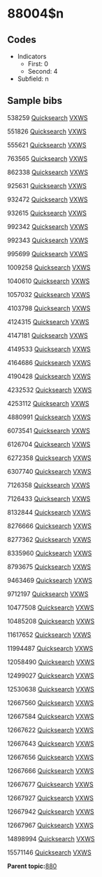 # 88004$n

## Codes

-   Indicators
    -   First: 0
    -   Second: 4
-   Subfield: n

## Sample bibs

538259 [Quicksearch](https://search.library.yale.edu/catalog/538259) [VXWS](http://prodorbis.library.yale.edu:7014/vxws/GetHoldingsService?bibId=538259)

551826 [Quicksearch](https://search.library.yale.edu/catalog/551826) [VXWS](http://prodorbis.library.yale.edu:7014/vxws/GetHoldingsService?bibId=551826)

555621 [Quicksearch](https://search.library.yale.edu/catalog/555621) [VXWS](http://prodorbis.library.yale.edu:7014/vxws/GetHoldingsService?bibId=555621)

763565 [Quicksearch](https://search.library.yale.edu/catalog/763565) [VXWS](http://prodorbis.library.yale.edu:7014/vxws/GetHoldingsService?bibId=763565)

862338 [Quicksearch](https://search.library.yale.edu/catalog/862338) [VXWS](http://prodorbis.library.yale.edu:7014/vxws/GetHoldingsService?bibId=862338)

925631 [Quicksearch](https://search.library.yale.edu/catalog/925631) [VXWS](http://prodorbis.library.yale.edu:7014/vxws/GetHoldingsService?bibId=925631)

932472 [Quicksearch](https://search.library.yale.edu/catalog/932472) [VXWS](http://prodorbis.library.yale.edu:7014/vxws/GetHoldingsService?bibId=932472)

932615 [Quicksearch](https://search.library.yale.edu/catalog/932615) [VXWS](http://prodorbis.library.yale.edu:7014/vxws/GetHoldingsService?bibId=932615)

992342 [Quicksearch](https://search.library.yale.edu/catalog/992342) [VXWS](http://prodorbis.library.yale.edu:7014/vxws/GetHoldingsService?bibId=992342)

992343 [Quicksearch](https://search.library.yale.edu/catalog/992343) [VXWS](http://prodorbis.library.yale.edu:7014/vxws/GetHoldingsService?bibId=992343)

995699 [Quicksearch](https://search.library.yale.edu/catalog/995699) [VXWS](http://prodorbis.library.yale.edu:7014/vxws/GetHoldingsService?bibId=995699)

1009258 [Quicksearch](https://search.library.yale.edu/catalog/1009258) [VXWS](http://prodorbis.library.yale.edu:7014/vxws/GetHoldingsService?bibId=1009258)

1040610 [Quicksearch](https://search.library.yale.edu/catalog/1040610) [VXWS](http://prodorbis.library.yale.edu:7014/vxws/GetHoldingsService?bibId=1040610)

1057032 [Quicksearch](https://search.library.yale.edu/catalog/1057032) [VXWS](http://prodorbis.library.yale.edu:7014/vxws/GetHoldingsService?bibId=1057032)

4103798 [Quicksearch](https://search.library.yale.edu/catalog/4103798) [VXWS](http://prodorbis.library.yale.edu:7014/vxws/GetHoldingsService?bibId=4103798)

4124315 [Quicksearch](https://search.library.yale.edu/catalog/4124315) [VXWS](http://prodorbis.library.yale.edu:7014/vxws/GetHoldingsService?bibId=4124315)

4147181 [Quicksearch](https://search.library.yale.edu/catalog/4147181) [VXWS](http://prodorbis.library.yale.edu:7014/vxws/GetHoldingsService?bibId=4147181)

4149533 [Quicksearch](https://search.library.yale.edu/catalog/4149533) [VXWS](http://prodorbis.library.yale.edu:7014/vxws/GetHoldingsService?bibId=4149533)

4164686 [Quicksearch](https://search.library.yale.edu/catalog/4164686) [VXWS](http://prodorbis.library.yale.edu:7014/vxws/GetHoldingsService?bibId=4164686)

4190428 [Quicksearch](https://search.library.yale.edu/catalog/4190428) [VXWS](http://prodorbis.library.yale.edu:7014/vxws/GetHoldingsService?bibId=4190428)

4232532 [Quicksearch](https://search.library.yale.edu/catalog/4232532) [VXWS](http://prodorbis.library.yale.edu:7014/vxws/GetHoldingsService?bibId=4232532)

4253112 [Quicksearch](https://search.library.yale.edu/catalog/4253112) [VXWS](http://prodorbis.library.yale.edu:7014/vxws/GetHoldingsService?bibId=4253112)

4880991 [Quicksearch](https://search.library.yale.edu/catalog/4880991) [VXWS](http://prodorbis.library.yale.edu:7014/vxws/GetHoldingsService?bibId=4880991)

6073541 [Quicksearch](https://search.library.yale.edu/catalog/6073541) [VXWS](http://prodorbis.library.yale.edu:7014/vxws/GetHoldingsService?bibId=6073541)

6126704 [Quicksearch](https://search.library.yale.edu/catalog/6126704) [VXWS](http://prodorbis.library.yale.edu:7014/vxws/GetHoldingsService?bibId=6126704)

6272358 [Quicksearch](https://search.library.yale.edu/catalog/6272358) [VXWS](http://prodorbis.library.yale.edu:7014/vxws/GetHoldingsService?bibId=6272358)

6307740 [Quicksearch](https://search.library.yale.edu/catalog/6307740) [VXWS](http://prodorbis.library.yale.edu:7014/vxws/GetHoldingsService?bibId=6307740)

7126358 [Quicksearch](https://search.library.yale.edu/catalog/7126358) [VXWS](http://prodorbis.library.yale.edu:7014/vxws/GetHoldingsService?bibId=7126358)

7126433 [Quicksearch](https://search.library.yale.edu/catalog/7126433) [VXWS](http://prodorbis.library.yale.edu:7014/vxws/GetHoldingsService?bibId=7126433)

8132844 [Quicksearch](https://search.library.yale.edu/catalog/8132844) [VXWS](http://prodorbis.library.yale.edu:7014/vxws/GetHoldingsService?bibId=8132844)

8276666 [Quicksearch](https://search.library.yale.edu/catalog/8276666) [VXWS](http://prodorbis.library.yale.edu:7014/vxws/GetHoldingsService?bibId=8276666)

8277362 [Quicksearch](https://search.library.yale.edu/catalog/8277362) [VXWS](http://prodorbis.library.yale.edu:7014/vxws/GetHoldingsService?bibId=8277362)

8335960 [Quicksearch](https://search.library.yale.edu/catalog/8335960) [VXWS](http://prodorbis.library.yale.edu:7014/vxws/GetHoldingsService?bibId=8335960)

8793675 [Quicksearch](https://search.library.yale.edu/catalog/8793675) [VXWS](http://prodorbis.library.yale.edu:7014/vxws/GetHoldingsService?bibId=8793675)

9463469 [Quicksearch](https://search.library.yale.edu/catalog/9463469) [VXWS](http://prodorbis.library.yale.edu:7014/vxws/GetHoldingsService?bibId=9463469)

9712197 [Quicksearch](https://search.library.yale.edu/catalog/9712197) [VXWS](http://prodorbis.library.yale.edu:7014/vxws/GetHoldingsService?bibId=9712197)

10477508 [Quicksearch](https://search.library.yale.edu/catalog/10477508) [VXWS](http://prodorbis.library.yale.edu:7014/vxws/GetHoldingsService?bibId=10477508)

10485208 [Quicksearch](https://search.library.yale.edu/catalog/10485208) [VXWS](http://prodorbis.library.yale.edu:7014/vxws/GetHoldingsService?bibId=10485208)

11617652 [Quicksearch](https://search.library.yale.edu/catalog/11617652) [VXWS](http://prodorbis.library.yale.edu:7014/vxws/GetHoldingsService?bibId=11617652)

11994487 [Quicksearch](https://search.library.yale.edu/catalog/11994487) [VXWS](http://prodorbis.library.yale.edu:7014/vxws/GetHoldingsService?bibId=11994487)

12058490 [Quicksearch](https://search.library.yale.edu/catalog/12058490) [VXWS](http://prodorbis.library.yale.edu:7014/vxws/GetHoldingsService?bibId=12058490)

12499027 [Quicksearch](https://search.library.yale.edu/catalog/12499027) [VXWS](http://prodorbis.library.yale.edu:7014/vxws/GetHoldingsService?bibId=12499027)

12530638 [Quicksearch](https://search.library.yale.edu/catalog/12530638) [VXWS](http://prodorbis.library.yale.edu:7014/vxws/GetHoldingsService?bibId=12530638)

12667560 [Quicksearch](https://search.library.yale.edu/catalog/12667560) [VXWS](http://prodorbis.library.yale.edu:7014/vxws/GetHoldingsService?bibId=12667560)

12667584 [Quicksearch](https://search.library.yale.edu/catalog/12667584) [VXWS](http://prodorbis.library.yale.edu:7014/vxws/GetHoldingsService?bibId=12667584)

12667622 [Quicksearch](https://search.library.yale.edu/catalog/12667622) [VXWS](http://prodorbis.library.yale.edu:7014/vxws/GetHoldingsService?bibId=12667622)

12667643 [Quicksearch](https://search.library.yale.edu/catalog/12667643) [VXWS](http://prodorbis.library.yale.edu:7014/vxws/GetHoldingsService?bibId=12667643)

12667656 [Quicksearch](https://search.library.yale.edu/catalog/12667656) [VXWS](http://prodorbis.library.yale.edu:7014/vxws/GetHoldingsService?bibId=12667656)

12667666 [Quicksearch](https://search.library.yale.edu/catalog/12667666) [VXWS](http://prodorbis.library.yale.edu:7014/vxws/GetHoldingsService?bibId=12667666)

12667677 [Quicksearch](https://search.library.yale.edu/catalog/12667677) [VXWS](http://prodorbis.library.yale.edu:7014/vxws/GetHoldingsService?bibId=12667677)

12667927 [Quicksearch](https://search.library.yale.edu/catalog/12667927) [VXWS](http://prodorbis.library.yale.edu:7014/vxws/GetHoldingsService?bibId=12667927)

12667942 [Quicksearch](https://search.library.yale.edu/catalog/12667942) [VXWS](http://prodorbis.library.yale.edu:7014/vxws/GetHoldingsService?bibId=12667942)

12667967 [Quicksearch](https://search.library.yale.edu/catalog/12667967) [VXWS](http://prodorbis.library.yale.edu:7014/vxws/GetHoldingsService?bibId=12667967)

14898994 [Quicksearch](https://search.library.yale.edu/catalog/14898994) [VXWS](http://prodorbis.library.yale.edu:7014/vxws/GetHoldingsService?bibId=14898994)

15571146 [Quicksearch](https://search.library.yale.edu/catalog/15571146) [VXWS](http://prodorbis.library.yale.edu:7014/vxws/GetHoldingsService?bibId=15571146)

**Parent topic:**[880](../../tags/880/880.md)

